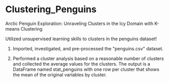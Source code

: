 # Clustering_Penguins

Arctic Penguin Exploration: Unraveling Clusters in the Icy Domain with K-means Clustering

Utilized unsupervised learning skills to clusters in the penguins dataset!

1. Imported, investigated, and pre-processed the "penguins.csv" dataset.

2. Performed a cluster analysis based on a reasonable number of clusters and collected the average values for the clusters. The output is a DataFrame named stat_penguins with one row per cluster that shows the mean of the original variables by cluster.
